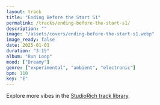 ```yaml
---
layout: track
title: "Ending Before the Start S1"
permalink: /tracks/ending-before-the-start-s1/
description: ""
image: "/assets/covers/ending-before-the-start-s1.webp"
image_ready: false
date: 2025-01-01
duration: "3:15"
album: "Run Loop"
mood: ["Dreamy"]
genre: ["experimental", "ambient", "electronic"]
bpm: 110
key: "E"
---
```


Explore more vibes in the [StudioRich track library](/tracks/).
